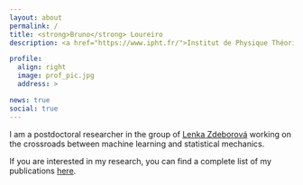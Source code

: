 ```yaml
---
layout: about
permalink: /
title: <strong>Bruno</strong> Loureiro
description: <a href="https://www.ipht.fr/">Institut de Physique Théorique (IPhT)</a>, Saclay

profile:
  align: right
  image: prof_pic.jpg
  address: >

news: true
social: true
---
```


I am a postdoctoral researcher in the group of [Lenka Zdeborová](http://artax.karlin.mff.cuni.cz/~zdebl9am/) working on the crossroads between machine learning and statistical mechanics.

If you are interested in my research, you can find a complete list of my publications [here](./publications/).
